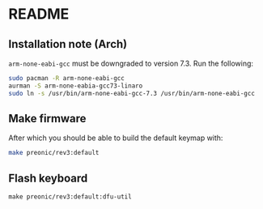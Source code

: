 # README

## Installation note (Arch)

`arm-none-eabi-gcc` must be downgraded to version 7.3. Run the following:

```bash
sudo pacman -R arm-none-eabi-gcc
aurman -S arm-none-eabia-gcc73-linaro
sudo ln -s /usr/bin/arm-none-eabi-gcc-7.3 /usr/bin/arm-none-eabi-gcc
```

## Make firmware
After which you should be able to build the default keymap with:

```bash
make preonic/rev3:default
```

## Flash keyboard

```
make preonic/rev3:default:dfu-util
```

